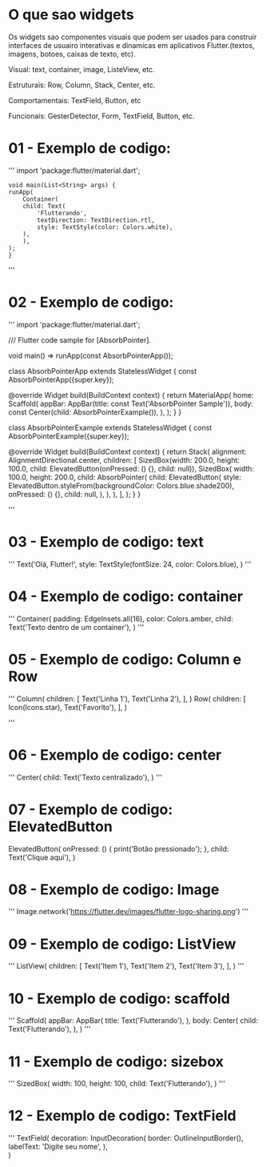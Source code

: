 # O que sao widgets

Os widgets sao componentes visuais que podem ser usados para construir interfaces de usuairo interativas e dinamicas em aplicativos Flutter.(textos, imagens, botoes, caixas de texto, etc).

Visual: text, container, image, ListeView, etc.

Estruturais: Row, Column, Stack, Center, etc.

Comportamentais: TextField, Button, etc

Funcionais: GesterDetector, Form, TextField, Button, etc.

# 01 - Exemplo de codigo:

'''
    import 'package:flutter/material.dart';

    void main(List<String> args) {
    runApp(
        Container(
        child: Text(
            'Flutterando',
            textDirection: TextDirection.rtl,
            style: TextStyle(color: Colors.white),
        ),
        ),
    );
    }
'''

# 02 - Exemplo de codigo:

'''
import 'package:flutter/material.dart';

/// Flutter code sample for [AbsorbPointer].

void main() => runApp(const AbsorbPointerApp());

class AbsorbPointerApp extends StatelessWidget {
  const AbsorbPointerApp({super.key});

  @override
  Widget build(BuildContext context) {
    return MaterialApp(
      home: Scaffold(
        appBar: AppBar(title: const Text('AbsorbPointer Sample')),
        body: const Center(child: AbsorbPointerExample()),
      ),
    );
  }
}

class AbsorbPointerExample extends StatelessWidget {
  const AbsorbPointerExample({super.key});

  @override
  Widget build(BuildContext context) {
    return Stack(
      alignment: AlignmentDirectional.center,
      children: <Widget>[
        SizedBox(width: 200.0, height: 100.0, child: ElevatedButton(onPressed: () {}, child: null)),
        SizedBox(
          width: 100.0,
          height: 200.0,
          child: AbsorbPointer(
            child: ElevatedButton(
              style: ElevatedButton.styleFrom(backgroundColor: Colors.blue.shade200),
              onPressed: () {},
              child: null,
            ),
          ),
        ),
      ],
    );
  }
}

'''
# 03 - Exemplo de codigo: text

'''
Text('Olá, Flutter!',
  style: TextStyle(fontSize: 24, color: Colors.blue),
)
'''
# 04 - Exemplo de codigo: container

'''
Container(
  padding: EdgeInsets.all(16),
  color: Colors.amber,
  child: Text('Texto dentro de um container'),
)
'''
# 05 - Exemplo de codigo: Column e Row

'''
Column(
  children: [
    Text('Linha 1'),
    Text('Linha 2'),
  ],
)
Row(
  children: [
    Icon(Icons.star),
    Text('Favorito'),
  ],
)

'''
# 06 - Exemplo de codigo: center

'''
Center(
  child: Text('Texto centralizado'),
)
'''

# 07 - Exemplo de codigo: ElevatedButton
ElevatedButton(
  onPressed: () {
    print('Botão pressionado');
  },
  child: Text('Clique aqui'),
)

# 08 - Exemplo de codigo: Image

'''
Image.network('https://flutter.dev/images/flutter-logo-sharing.png')
'''

# 09 - Exemplo de codigo: ListView

'''
ListView(
  children: [
    Text('Item 1'),
    Text('Item 2'),
    Text('Item 3'),
  ],
)
'''
# 10 - Exemplo de codigo: scaffold

'''
Scaffold(
  appBar: AppBar(
    title: Text('Flutterando'),
  ),
  body: Center(
    child: Text('Flutterando'),
  ),
)
'''
# 11 - Exemplo de codigo: sizebox

'''
SizedBox(
  width: 100,
  height: 100,
  child: Text('Flutterando'),
)
'''

# 12 - Exemplo de codigo: TextField

'''
TextField(
  decoration: InputDecoration(
    border: OutlineInputBorder(),
    labelText: 'Digite seu nome',
  ),    
)
